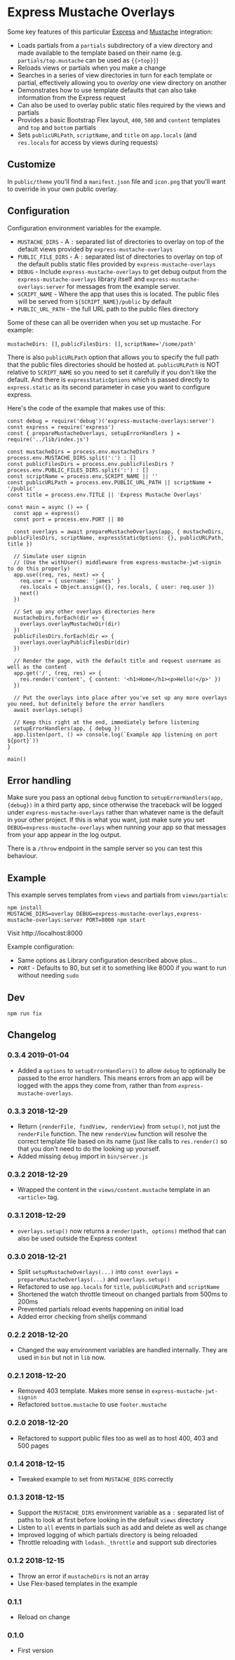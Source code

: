 # Express Mustache Overlays

Some key features of this particular [Express](https://expressjs.com) and [Mustache](https://mustache.github.io) integration:

* Loads partials from a `partials` subdirectory of a view directory and made available to the template based on their name (e.g. `partials/top.mustache` can be used as `{{>top}}`)
* Reloads views or partials when you make a change
* Searches in a series of view directories in turn for each template or partial, effectively allowing you to *overlay* one view directory on another
* Demonstrates how to use template defaults that can also take information from the Express request
* Can also be used to overlay public static files required by the views and partials
* Provides a basic Bootstrap Flex layout, `400`, `500` and `content` templates and `top` and `bottom` partials
* Sets `publicURLPath`, `scriptName`, and `title` on `app.locals` (and `res.locals` for access by views during requests)

## Customize

In `public/theme` you'll find a `manifest.json` file and `icon.png` that you'll want to override in your own public overlay.

## Configuration

Configuration environment variables for the example.

* `MUSTACHE_DIRS` - A `:` separated list of directories to overlay on top of the default views provided by `express-mustache-overlays`
* `PUBLIC_FILE_DIRS` - A `:` separated list of directories to overlay on top of the default publis static files provided by `express-mustache-overlays`
* `DEBUG` - Include `express-mustache-overlays` to get debug output from the `express-mustache-overlays` library itself and `express-mustache-overlays:server` for messages from the example server.
* `SCRIPT_NAME` - Where the app that uses this is located. The public files will be served from `${SCRIPT_NAME}/public` by default
* `PUBLIC_URL_PATH` - the full URL path to the public files directory

Some of these can all be overriden when you set up mustache. For example:

`mustacheDirs: []`, `publicFilesDirs: []`, `scriptName='/some/path'`

There is also `publicURLPath` option that allows you to specify the full path that the public files directories should be hosted at. `publicURLPath` is NOT relative to `SCRIPT_NAME` so you need to set it carefully if you don't like the default. And there is `expressStaticOptions` which is passed directly to `express.static` as its second parameter in case you want to configure express.

Here's the code of the example that makes use of this:

```
const debug = require('debug')('express-mustache-overlays:server')
const express = require('express')
const { prepareMustacheOverlays, setupErrorHandlers } = require('../lib/index.js')

const mustacheDirs = process.env.mustacheDirs ? process.env.MUSTACHE_DIRS.split(':') : []
const publicFilesDirs = process.env.publicFilesDirs ? process.env.PUBLIC_FILES_DIRS.split(':') : []
const scriptName = process.env.SCRIPT_NAME || ''
const publicURLPath = process.env.PUBLIC_URL_PATH || scriptName + '/public'
const title = process.env.TITLE || 'Express Mustache Overlays'

const main = async () => {
  const app = express()
  const port = process.env.PORT || 80

  const overlays = await prepareMustacheOverlays(app, { mustacheDirs, publicFilesDirs, scriptName, expressStaticOptions: {}, publicURLPath, title })

  // Simulate user signin
  // (Use the withUser() middleware from express-mustache-jwt-signin to do this properly)
  app.use((req, res, next) => {
    req.user = { username: 'james' }
    res.locals = Object.assign({}, res.locals, { user: req.user })
    next()
  })

  // Set up any other overlays directories here
  mustacheDirs.forEach(dir => {
    overlays.overlayMustacheDir(dir)
  })
  publicFilesDirs.forEach(dir => {
    overlays.overlayPublicFilesDir(dir)
  })

  // Render the page, with the default title and request username as well as the content
  app.get('/', (req, res) => {
    res.render('content', { content: '<h1>Home</h1><p>Hello!</p>' })
  })

  // Put the overlays into place after you've set up any more overlays you need, but definitely before the error handlers
  await overlays.setup()

  // Keep this right at the end, immediately before listening
  setupErrorHandlers(app, { debug })
  app.listen(port, () => console.log(`Example app listening on port ${port}`))
}

main()
```

## Error handling

Make sure you pass an optional `debug` function to `setupErrorHandlers(app, {debug})` in a third party app, since otherwise the traceback will be logged under `express-mustache-overlays` rather than whatever name is the default in your other project. If this is what you want, just make sure you set `DEBUG=express-mustache-overlays` when running your app so that messages from your app appear in the log output.

There is a `/throw` endpoint in the sample server so you can test this behaviour.

## Example

This example serves templates from `views` and partials from `views/partials`:

```
npm install
MUSTACHE_DIRS=overlay DEBUG=express-mustache-overlays,express-mustache-overlays:server PORT=8000 npm start
```

Visit http://localhost:8000

Example configuration:

* Same options as Library configuration described above plus...
* `PORT` - Defaults to 80, but set it to something like 8000 if you want to run without needing `sudo`

## Dev

```
npm run fix
```

## Changelog

### 0.3.4 2019-01-04

* Added a `options` to `setupErrorHandlers()` to allow `debug` to optionally be passed to the error handlers. This means errors from an app will be logged with the apps they come from, rather than from `express-mustache-overlays`.

### 0.3.3 2018-12-29

* Return `{renderFile, findView, renderView}` from `setup()`, not just the `renderFile` function. The new `renderView` function will resolve the correct template file based on its name (just like calls to `res.render()` so that you don't need to do the looking up yourself.
* Added missing `debug` import in `bin/server.js`

### 0.3.2 2018-12-29

* Wrapped the content in the `views/content.mustache` template in an `<article>` tag.

### 0.3.1 2018-12-29

* `overlays.setup()` now returns a `render(path, options)` method that can also be used outside the Express context

### 0.3.0 2018-12-21

* Split `setupMustacheOverlays(...)` into `const overlays = prepareMustacheOverlays(...)` and `overlays.setup()`
* Refactored to use `app.locals` for `title`, `publicURLPath` and `scriptName`
* Shortened the watch throttle timeout on changed partials from 500ms to 200ms
* Prevented partials reload events happening on initial load
* Added error checking from shelljs command

### 0.2.2 2018-12-20

* Changed the way environment variables are handled internally. They are used in `bin` but not in `lib` now.

### 0.2.1 2018-12-20

* Removed 403 template. Makes more sense in `express-mustache-jwt-signin`
* Refactored `bottom.mustache` to use `footer.mustache`

### 0.2.0 2018-12-20

* Refactored to support public files too as well as to host 400, 403 and 500 pages

### 0.1.4 2018-12-15

* Tweaked example to set from `MUSTACHE_DIRS` correctly

### 0.1.3 2018-12-15

* Support the `MUSTACHE_DIRS` environment variable as a `:` separated list of paths to look at first before looking in the default `views` directory
* Listen to `all` events in partials such as add and delete as well as change
* Improved logging of which partials directory is being reloaded
* Throttle reloading with `lodash._throttle` and support sub directories

### 0.1.2 2018-12-15

* Throw an error if `mustacheDirs` is not an array
* Use Flex-based templates in the example

### 0.1.1

* Reload on change

### 0.1.0

* First version
